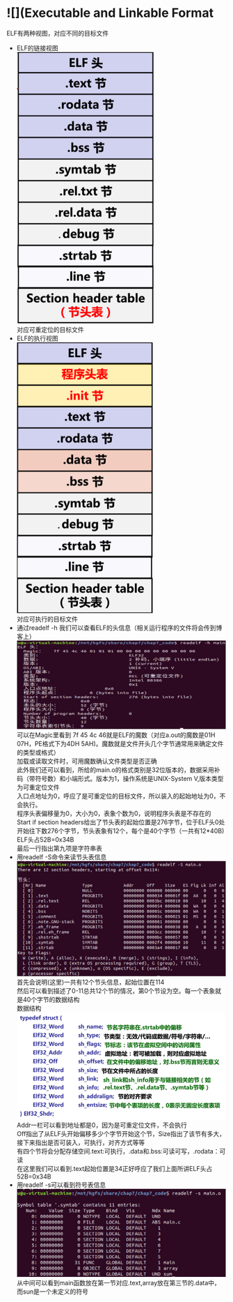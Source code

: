 <br>![](Executable and Linkable Format
===
ELF有两种视图，对应不同的目标文件
* ELF的链接视图
<br>![](https://github.com/MelodyYiQing/CSAPP_TEST/blob/master/ELF链接视图.png)
<br>对应可重定位的目标文件
* ELF的执行视图
<br>![](https://github.com/MelodyYiQing/CSAPP_TEST/blob/master/ELF执行视图.png)
<br>对应可执行的目标文件
* 通过readelf -h 我们可以查看ELF的头信息（相关运行程序的文件将会传到博客上）
<br>![](https://github.com/MelodyYiQing/CSAPP_TEST/blob/master/readelf-h.png)
<br>可以在Magic里看到 7f 45 4c 46就是ELF的魔数（对应a.out的魔数是01H 07H，PE格式下为4DH 5AH)。魔数就是文件开头几个字节通常用来确定文件的类型或格式）
<br>加载或读取文件时，可用魔数确认文件类型是否正确
<br>此外我们还可以看到，所给的main.o的格式类别是32位版本的，数据采用补码（带符号数）和小端形式。版本为1，操作系统是UNIX-System V,版本类型为可重定位文件
<br>入口点地址为0，呼应了是可重定位的目标文件，所以装入的起始地址为0，不会执行。
<br>程序头表偏移量为0，大小为0，表象个数为0，说明程序头表是不存在的
<br>Start if section headers给出了节头表的起始位置是276字节，位于ELF头0处开始往下数276个字节，节头表象有12个，每个是40个字节（一共有12*40B)
<br>ELF头占52B=0x34B
<br>最后一行指出第九项是字符串表
* 用readelf -S命令来读节头表信息
<br>![](https://github.com/MelodyYiQing/CSAPP_TEST/blob/master/readelf-S.png)
<br>首先会说明(这里)一共有12个节头信息，起始位置在114
<br>然后可以看到描述了0-11总共12个节的情况，第0个节设为空。每一个表象就是40个字节的数据结构
<br>数据结构
<br>![](https://github.com/MelodyYiQing/CSAPP_TEST/blob/master/节头表象数据结构.png)
<br>Addr一栏可以看到地址都是0，因为是可重定位文件，不会执行
<br>Off指出了从ELF头开始偏移多少个字节开始这个节，Size指出了该节有多大，接下来指出是否可装入，可执行，对齐方式等等
<br>有四个节将会分配存储空间.text:可执行，.data和.bss:可读可写，.rodata：可读
<br>在这里我们可以看到.text起始位置是34正好呼应了我们上面所讲ELF头占52B=0x34B
* 用readelf -s可以看到符号表信息
<br>![](https://github.com/MelodyYiQing/CSAPP_TEST/blob/master/readelf%20-s.png)
<br>从中间可以看到main函数放在第一节对应.text,array放在第三节的.data中，而sun是一个未定义的符号
